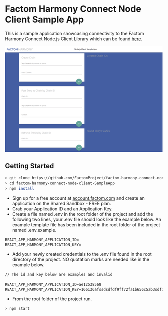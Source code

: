 # Factom Harmony Connect Node Client Sample App

This is a sample application showcasing connectivity to the Factom Harmony Connect Node.js Client Library which can be found [here](https://github.com/FactomProject/factom-harmony-connect-node-client "Factom Harmony Connect Node.js Client Library").

![sample app screenshot](sample_app_screenshot.png)


## Getting Started

```bash
> git clone https://github.com/FactomProject/factom-harmony-connect-node-client-SampleApp.git
> cd factom-harmony-connect-node-client-SampleApp
> npm install
```

- Sign up for a free account at [account.factom.com](https://account.factom.com/login) and create an application on the Shared Sandbox - FREE plan.
- Grab your Application ID and an Application Key.
- Create a file named .env in the root folder of the project and add the following two lines, your .env file should look like the example below. An example template file has been included in the root folder of the project named .env.example.

```
REACT_APP_HARMONY_APPLICATION_ID=
REACT_APP_HARMONY_APPLICATION_KEY=
```

- Add your newly created credentials to the .env file found in the root directory of the project. NO quotation marks are needed like in the example below.

```
// The id and key below are examples and invalid

REACT_APP_HARMONY_APPLICATION_ID=ae12538568
REACT_APP_HARMONY_APPLICATION_KEY=166136afssdsdfdf9ff72fa1b656c5ab3sdf1
```

- From the root folder of the project run.

```bash
> npm start
```
